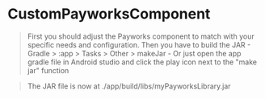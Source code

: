 # CustomPayworksComponent

> First you should adjust the Payworks component to match with your specific needs and configuration.
> Then you have to build the JAR 
                  - Gradle > :app > Tasks > Other > makeJar
                  - Or just open the app gradle file in Android studio and click the play icon next to the "make jar" function
                  
> The JAR file is now at ./app/build/libs/myPayworksLibrary.jar
